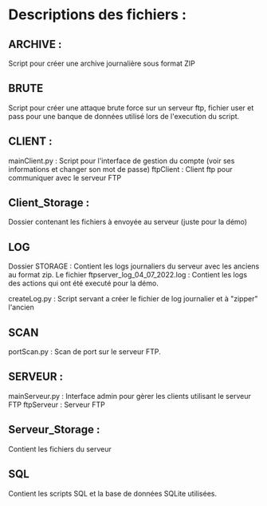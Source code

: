 # Descriptions des fichiers :

## ARCHIVE : 

Script pour créer une archive journalière sous format ZIP

## BRUTE

Script pour créer une attaque brute force sur un serveur ftp, fichier user et pass pour une banque de données utilisé lors de
l'execution du script. 

## CLIENT :

mainClient.py : Script pour l'interface de gestion du compte (voir ses informations et changer son mot de passe)
ftpClient : Client ftp pour communiquer avec le serveur FTP

## Client_Storage : 

Dossier contenant les fichiers à envoyée au serveur (juste pour la démo)

## LOG 

Dossier STORAGE : Contient les logs journaliers du serveur avec les anciens au format zip. 
Le fichier ftpserver_log_04_07_2022.log : Contient les logs des actions qui ont été executé pour la démo.

createLog.py : Script servant a créer le fichier de log journalier et à "zipper" l'ancien 

## SCAN

portScan.py : Scan de port sur le serveur FTP.

## SERVEUR :

mainServeur.py : Interface admin pour gèrer les clients utilisant le serveur FTP
ftpServeur : Serveur FTP

## Serveur_Storage :

Contient les fichiers du serveur

## SQL

Contient les scripts SQL et la base de données SQLite utilisées.